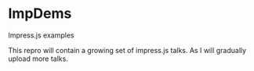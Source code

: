 ImpDems
=======

Impress.js examples

This repro will contain a growing set of impress.js talks. As I will gradually upload more talks.
